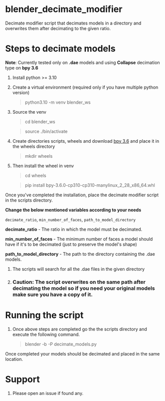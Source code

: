 # blender_decimate_modifier
Decimate modifier script that decimates models in a directory and overwrites them after decimating to the given ratio.

# Steps to decimate models

**Note**: Currently tested only on **.dae** models and using **Collapse** decimation type on **bpy 3.6**

1. Install python >= 3.10
2. Create a virtual environment (required only if you have multiple python version)
    > python3.10 -m venv blender_ws
3. Source the venv
    > cd blender_ws

    > source ./bin/activate
4. Create directories scripts, wheels and download [bpy 3.6](https://pypi.org/project/bpy/3.6.0/#files) and place it in the wheels directory
    > mkdir wheels
5. Then install the wheel in venv
    > cd wheels

    > pip install bpy-3.6.0-cp310-cp310-manylinux_2_28_x86_64.whl

Once you've completed the installation, place the decimate modifier script in the scripts directory.

**Change the below mentioned variables according to your needs**

`decimate_ratio`, `min_number_of_faces`, `path_to_model_directory` 

**decimate_ratio** - The ratio in which the model must be decimated.

**min_number_of_faces** - The minimum number of faces a model should have if it's to be decimated (just to preserve the model's shape)

**path_to_model_directory** - The path to the directory containing the .dae models.
1. The scripts will search for all the .dae files in the given directory
2. ### Caution: The script overwrites on the same path after decimating the model so if you need your original models make sure you have a copy of it.

# Running the script

1. Once above steps are completed go the the scripts directory and execute the following command.

    > blender -b -P decimate_models.py

Once completed your models should be decimated and placed in the same location.


# Support

1. Please open an issue if found any.









